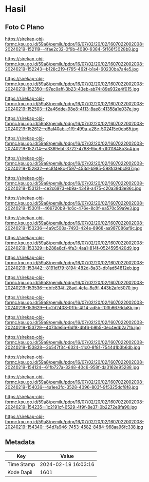 # Hasil

## Foto C Plano

https://sirekap-obj-formc.kpu.go.id/59a8/pemilu/pdpr/16/07/02/20/02/1607022002008-20240219-152119--4fae2c32-0f9b-4080-9384-5f166f3028b8.jpg

https://sirekap-obj-formc.kpu.go.id/59a8/pemilu/pdpr/16/07/02/20/02/1607022002008-20240219-152243--b128c219-f795-462f-b1a4-60230ba7a4e5.jpg

https://sirekap-obj-formc.kpu.go.id/59a8/pemilu/pdpr/16/07/02/20/02/1607022002008-20240219-152350--97ec0aff-3b23-43eb-ab74-89e932e4f015.jpg

https://sirekap-obj-formc.kpu.go.id/59a8/pemilu/pdpr/16/07/02/20/02/1607022002008-20240219-152503--f2a46dde-98e8-4f13-8ae8-41358a1e037e.jpg

https://sirekap-obj-formc.kpu.go.id/59a8/pemilu/pdpr/16/07/02/20/02/1607022002008-20240219-152612--d8af40ab-c1f9-499a-a28e-502415e0eb65.jpg

https://sirekap-obj-formc.kpu.go.id/59a8/pemilu/pdpr/16/07/02/20/02/1607022002008-20240219-152714--a3389ebf-3722-4788-9bc8-df011848b3c4.jpg

https://sirekap-obj-formc.kpu.go.id/59a8/pemilu/pdpr/16/07/02/20/02/1607022002008-20240219-152832--ec8f4e8c-f597-453d-b985-598fd3ebc937.jpg

https://sirekap-obj-formc.kpu.go.id/59a8/pemilu/pdpr/16/07/02/20/02/1607022002008-20240219-153131--ce2c6973-eb9a-4349-a475-c20a38d3e86c.jpg

https://sirekap-obj-formc.kpu.go.id/59a8/pemilu/pdpr/16/07/02/20/02/1607022002008-20240219-153011--469720b9-1c6c-476e-8c0f-ea570c59a9e3.jpg

https://sirekap-obj-formc.kpu.go.id/59a8/pemilu/pdpr/16/07/02/20/02/1607022002008-20240219-153236--4a9c503a-7493-424e-8968-aa987086af9c.jpg

https://sirekap-obj-formc.kpu.go.id/59a8/pemilu/pdpr/16/07/02/20/02/1607022002008-20240219-153329--b286a8cf-4fa3-4aa1-814f-0524595420d9.jpg

https://sirekap-obj-formc.kpu.go.id/59a8/pemilu/pdpr/16/07/02/20/02/1607022002008-20240219-153442--8191df79-8194-482d-8a33-db1ad54812eb.jpg

https://sirekap-obj-formc.kpu.go.id/59a8/pemilu/pdpr/16/07/02/20/02/1607022002008-20240219-153536--dbfc834f-28ad-4cfa-8a9f-443b2afe5070.jpg

https://sirekap-obj-formc.kpu.go.id/59a8/pemilu/pdpr/16/07/02/20/02/1607022002008-20240219-153629--bc2d2408-01fb-4f14-ad5b-f03b6676da8b.jpg

https://sirekap-obj-formc.kpu.go.id/59a8/pemilu/pdpr/16/07/02/20/02/1607022002008-20240219-153729--4073de5a-6df8-4bf6-b9b5-0ec4edb2a71b.jpg

https://sirekap-obj-formc.kpu.go.id/59a8/pemilu/pdpr/16/07/02/20/02/1607022002008-20240219-153828--3b547f34-6324-41c0-8f81-7544d1b3b6db.jpg

https://sirekap-obj-formc.kpu.go.id/59a8/pemilu/pdpr/16/07/02/20/02/1607022002008-20240219-154124--61fb727a-3248-40c6-958f-da3162e95288.jpg

https://sirekap-obj-formc.kpu.go.id/59a8/pemilu/pdpr/16/07/02/20/02/1607022002008-20240219-154036--4a1ee3fd-3528-4096-803f-9f5325dcf8f8.jpg

https://sirekap-obj-formc.kpu.go.id/59a8/pemilu/pdpr/16/07/02/20/02/1607022002008-20240219-154235--1c2191cf-6529-4f9f-8e37-0b2272e8fa90.jpg

https://sirekap-obj-formc.kpu.go.id/59a8/pemilu/pdpr/16/07/02/20/02/1607022002008-20240219-154340--54d7a946-7453-4582-8484-968aa96fc338.jpg


## Metadata

| Key        | Value               |
| ---------- | ------------------- |
| Time Stamp | 2024-02-19 16:03:16 |
| Kode Dapil | 1601                |



